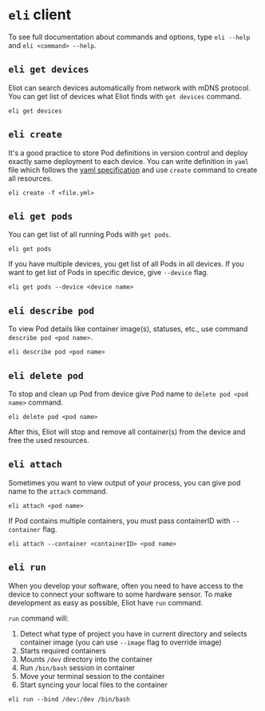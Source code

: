 # `eli` client
To see full documentation about commands and options, type `eli --help` and `eli <command> --help`.

## `eli get devices`
Eliot can search devices automatically from network with mDNS protocol. You can get list of devices what Eliot finds with `get devices` command.

```shell
eli get devices
```

## `eli create`
It's a good practice to store Pod definitions in version control and deploy exactly same deployment to each device.
You can write definition in `yaml` file which follows the [yaml specification](configuration.md#pod-specification) and use `create` command to create all resources.

```shell
eli create -f <file.yml>
```

## `eli get pods`
You can get list of all running Pods with `get pods`.

```shell
eli get pods
```

If you have multiple devices, you get list of all Pods in all devices. If you want to get list of Pods in specific device, give `--device` flag.

```shell
eli get pods --device <device name>
```

## `eli describe pod`
To view Pod details like container image(s), statuses, etc., use command `describe pod <pod name>`.

```shell
eli describe pod <pod name>
```

## `eli delete pod`
To stop and clean up Pod from device give Pod name to `delete pod <pod name>` command.

```shell
eli delete pod <pod name>
```
After this, Eliot will stop and remove all container(s) from the device and free the used resources.

## `eli attach`
Sometimes you want to view output of your process, you can give pod name to the `attach` command.

```shell
eli attach <pod name>
```

If Pod contains multiple containers, you must pass containerID with `--container` flag.

```shell
eli attach --container <containerID> <pod name>
```

## `eli run`
When you develop your software, often you need to have access to the device to connect your software to some hardware sensor. To make development as easy as possible, Eliot have `run` command.

`run` command will: 
1. Detect what type of project you have in current directory and selects container image (you can use `--image` flag to override image)
2. Starts required containers
3. Mounts `/dev` directory into the container
4. Run `/bin/bash` session in container
5. Move your terminal session to the container
6. Start syncing your local files to the container

```shell
eli run --bind /dev:/dev /bin/bash
```

